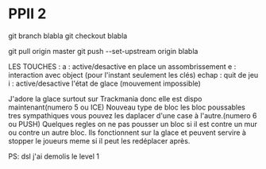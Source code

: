 # PPII 2


git branch blabla
git checkout blabla

git pull origin master
git push --set-upstream origin blabla

LES TOUCHES :
    a : active/desactive en place un assombrissement
    e : interaction avec object (pour l'instant seulement les clés)
    echap : quit de jeu
    i : active/desactive l'état de glace (mouvement impossible)

J'adore la glace surtout sur Trackmania donc elle est dispo maintenant(numero 5 ou ICE)
Nouveau type de bloc les bloc poussables tres sympathiques vous pouvez les daplacer d'une case à l'autre.(numero 6 ou PUSH)
Quelques regles on ne pas pousser un bloc si il est contre un mur ou contre un autre bloc.
Ils fonctionnent sur la glace et peuvent servire à stopper le joueurs meme si il peut les redéplacer après.


PS: dsl j'ai demolis le level 1